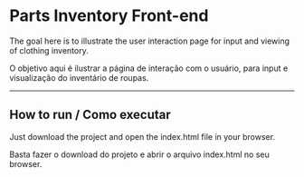 # Parts Inventory Front-end

The goal here is to illustrate the user interaction page for input and viewing of clothing inventory.

O objetivo aqui é ilustrar a página de interação com o usuário, para input e visualização do inventário de roupas.

---
## How to run / Como executar

Just download the project and open the index.html file in your browser.

Basta fazer o download do projeto e abrir o arquivo index.html no seu browser.
